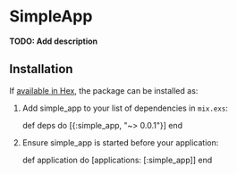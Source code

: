 # SimpleApp

**TODO: Add description**

## Installation

If [available in Hex](https://hex.pm/docs/publish), the package can be installed
	as:

  1. Add simple_app to your list of dependencies in `mix.exs`:

        def deps do
          [{:simple_app, "~> 0.0.1"}]
        end

  2. Ensure simple_app is started before your application:

        def application do
          [applications: [:simple_app]]
        end


